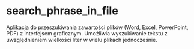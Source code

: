 # search_phrase_in_file
Aplikacja do przeszukiwania zawartości plików (Word, Excel, PowerPoint, PDF) z interfejsem graficznym. Umożliwia wyszukiwanie tekstu z uwzględnieniem wielkości liter w wielu plikach jednocześnie.
